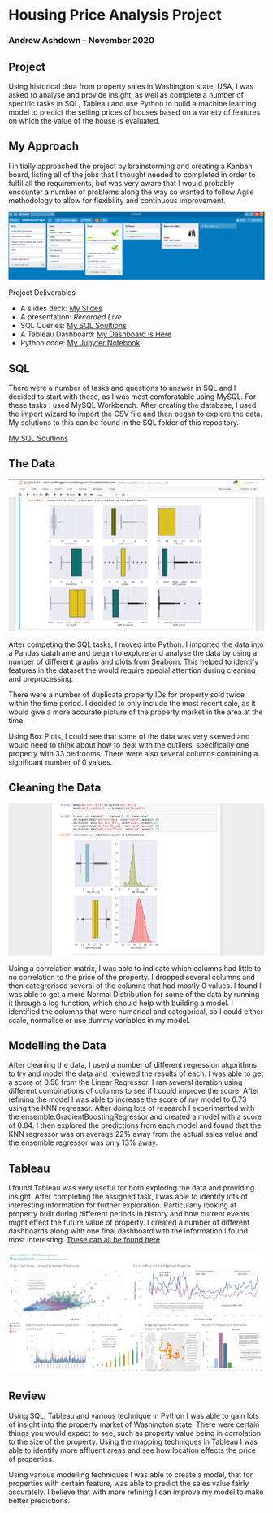 # Housing Price Analysis Project
### Andrew Ashdown - November 2020

## Project

Using historical data from property sales in Washington state, USA, I was asked to analyse and provide insight, as well as complete a number of specific tasks in SQL, Tableau and use Python to build a machine learning model to predict the selling prices of houses based on a variety of features on which the value of the house is evaluated.

## My Approach

I initially approached the project by brainstorming and creating a Kanban board, listing all of the jobs that I thought needed to completed in order to fulfil all the requirements, but was very aware that I would probably encounter a number of problems along the way so wanted to follow Agile methodology to allow for flexibility and continuous improvement.

![Alt text](Images/Kanban.png?raw=true "Kanban Board")


Project Deliverables

  *  A slides deck: [My Slides](https://docs.google.com/presentation/d/1aU0oN8-odVbOynBnhMiN4cmolKOtC3c3SeO_X2kwP5M/edit?usp=sharing)
  *  A presentation: *Recorded Live*
  * SQL Queries: [My SQL Soultions](https://github.com/surelybassy/RegressionAnalysisProject/blob/master/SQL%20Queries/SQL%20Tasks%20and%20Solutions.md)
  * A Tableau Dashboard: [My Dashboard is Here](https://public.tableau.com/profile/andrew.ashdown#!/vizhome/MidBootcampProject-Story/AA-Mid-BootcampDashboard
)
  * Python code: [My Jupyter Notebook](https://github.com/surelybassy/RegressionAnalysisProject/blob/master/JupyterNotebooks/LinearRegressionProject-FinalNotebook.ipynb)


## SQL

There were a number of tasks and questions to answer in SQL and I decided to start with these, as I was most comforatable using MySQL. For these tasks I used MySQL Workbench. After creating the database, I used the import wizard to import the CSV file and then began to explore the data. My solutions to this can be found in the SQL folder of this repository.

[My SQL Soultions](https://github.com/surelybassy/RegressionAnalysisProject/blob/master/SQL%20Queries/SQL%20Tasks%20and%20Solutions.md)


## The Data

<img src="Images/PythonPic3.png" width="600" height="300"> 

After competing the SQL tasks, I moved into Python. I imported the data into a Pandas dataframe and began to explore and analyse the data by using a number of different graphs and plots from Seaborn. This helped to identify features in the dataset the would require special attention during  cleaning and preprocessing.

There were a number of duplicate property IDs for property sold twice within the time period. I decided to only include the most recent sale, as it would give a more accurate picture of the property market in the area at the time.

Using Box Plots, I could see that some of the data was very skewed and would need to think about how to deal with the outliers, specifically one property with 33 bedrooms. There were also several columns containing a significant number of 0 values. 


## Cleaning the Data

<img src="Images/PythonPic1.png" width="600" height="300">

Using a correlation matrix, I was able to indicate which columns had little to no correlation to the price of the property. I dropped several columns and then categrorised several of the columns that had mostly 0 values. I found I was able to get a more Normal Distribution for some of the data by running it through a log function, which should help with building a model. I identified the columns that were numerical and categorical, so I could either scale, normalise or use dummy variables in my model.


## Modelling the Data

After cleaning the data, I used a number of different regression algorithms to try and model the data and reviewed the results of each. I was able to get a score of 0.56 from the Linear Regressor. I ran several iteration using different combinations of columns to see if I could improve the score. After refining the model I was able to increase the score of my model to 0.73 using the KNN regressor. After doing lots of research I experimented with the ensemble.GradientBoostingRegressor and created a model with a score of 0.84. I then explored the predictions from each model and found that the KNN regressor was on average 22% away from the actual sales value and the ensemble regressor was only 13% away.


## Tableau

I found Tableau was very useful for both exploring the data and providing insight. After completing the assigned task, I was able to identify lots of interesting information for further exploration. Particularly looking at property built during different periods in history and how current events might effect the future value of property. I created a number of different dashboards along with one final dashboard with the information I found most interesting. [These can all be found here](https://public.tableau.com/profile/andrew.ashdown#!/vizhome/MidBootcampProject-Story/AA-Mid-BootcampDashboard
)

![Alt text](Tableau/MainDashboard-Tableau.png?raw=true "MainDashboard")



## Review

Using SQL, Tableau and various technique in Python I was able to gain lots of insight into the property market of Washington state. There were certain things you would expect to see, such as property value being in corrolation to the size of the property. Using the mapping techniques in Tableau I was able to identify more affluent areas and see how location effects the price of properties. 

Using various modelling techniques I was able to create a model, that for properties with certain feature, was able to predict the sales value fairly accurately. I believe that with more refining I can improve my model to make better predictions.
